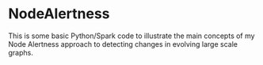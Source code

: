 # NodeAlertness
This is some basic Python/Spark code to illustrate the main concepts of my Node Alertness approach to detecting changes in evolving large scale graphs. 
